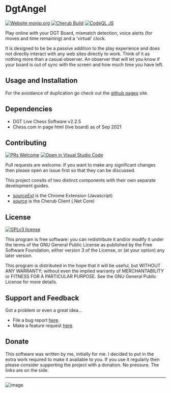 # DgtAngel

[![Website monip.org](https://img.shields.io/website-up-down-green-red/http/monip.org.svg)](https://hyper-dragon.github.io/DgtAngel/)
[![Cherub Build](https://github.com/Hyper-Dragon/DgtAngel/actions/workflows/BuildCherubOnMain.yml/badge.svg?branch=main)](https://github.com/Hyper-Dragon/DgtAngel/actions/workflows/BuildCherubOnMain.yml)
[![CodeQL JS](https://github.com/Hyper-Dragon/DgtAngel/actions/workflows/codeql-analysis.yml/badge.svg?branch=main)](https://github.com/Hyper-Dragon/DgtAngel/actions/workflows/codeql-analysis.yml)

Play online with your DGT Board, mismatch detection, voice alerts (for moves and time remaining) and a 'virtual' clock.

It is designed to be be a passive addition to the play experience and does not directly interact with any web sites directly to work. Think of it as nothing more than a casual observer. An observer that will let you know if your board is out of sync with the screen and how much time you have left.

## Usage and Installation

For the avoidance of duplication go check out the [github pages](https://hyper-dragon.github.io/DgtAngel/) site.

## Dependencies

- DGT Live Chess Software v2.2.5
- Chess.com in page html (live board) as of Sep 2021
 
## Contributing

[![PRs Welcome](https://img.shields.io/badge/PRs-welcome-brightgreen.svg?style=flat-square)](https://makeapullrequest.com)
[![Open in Visual Studio Code](https://open.vscode.dev/badges/open-in-vscode.svg)](https://open.vscode.dev/Hyper-Dragon/DgtAngel)

Pull requests are welcome.  If you want to make any significant changes then please open an issue first so that they can be discussed.

This project consits of two distinct components with their own separate development guides.

- [*sourceExt*](https://github.com/Hyper-Dragon/DgtAngel/tree/main/sourceExt) is the Chrome Extension (Javascript)
- [*source*](https://github.com/Hyper-Dragon/DgtAngel/tree/main/source) is the Cherub Client (.Net Core)

## License

[![GPLv3 license](https://img.shields.io/badge/License-GPLv3-blue.svg)](https://github.com/Hyper-Dragon/DgtAngel/blob/main/LICENSE)

This program is free software: you can redistribute it and/or modify it under the terms of the GNU General Public License as published by the Free Software Foundation, either version 3 of the License, or (at your option) any later version.

This program is distributed in the hope that it will be useful, but WITHOUT ANY WARRANTY; without even the implied warranty of MERCHANTABILITY or FITNESS FOR A PARTICULAR PURPOSE. See the GNU General Public License for more details.

## Support and Feedback

Got a problem or even a great idea...

- File a bug report [here](https://github.com/Hyper-Dragon/DgtAngel/issues/new?assignees=&labels=&template=bug_report.md&title=).
- Make a feature request [here](https://github.com/Hyper-Dragon/DgtAngel/issues/new?assignees=&labels=&template=feature_request.md&title=).

## Donate

This software was written by me, initially for me. I decided to put in the extra work required to make it available to you. If you use it regularly then please consider supporting the project with a donation. No pressure.  The links are on the side.

***

![image](https://user-images.githubusercontent.com/61525854/132361295-c0252654-5658-4cbf-a8de-f098ce308448.png)
